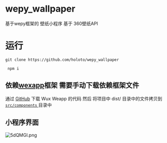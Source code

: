 # wepy_wallpaper
基于wepy框架的 壁纸小程序
基于 360壁纸API
# 运行
`git clone https://github.com/holoto/wepy_wallpaper`

` npm i`
## 依赖[wexapp](https://wux-weapp.github.io/wux-weapp-docs/#/quickstart)框架 需要手动下载依赖框架文件
通过 [GitHub](https://github.com/wux-weapp/wux-weapp/) 下载 Wux Weapp 的代码
然后 将项目中 dist/ 目录中的文件拷贝到 [`src/components` ](https://github.com/holoto/wepy_wallpaper/tree/master/src/components/) 目录中

## 小程序界面
![5dQMGl.png](https://s1.ax2x.com/2019/01/07/5dQMGl.png)

